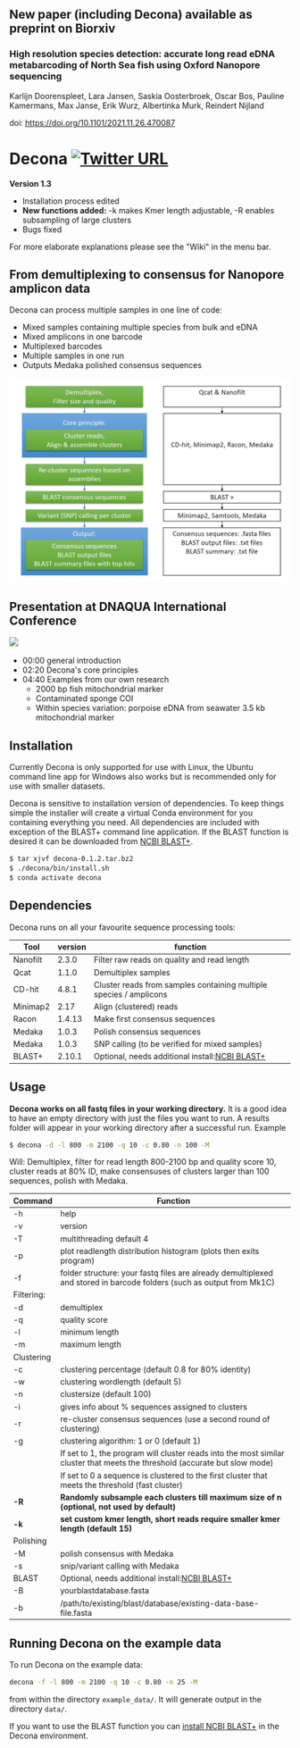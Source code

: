 ## New paper (including Decona) available as preprint on Biorxiv

### **High resolution species detection: accurate long read eDNA metabarcoding of North Sea fish using Oxford Nanopore sequencing**

Karlijn Doorenspleet, Lara Jansen, Saskia Oosterbroek, Oscar Bos, Pauline Kamermans, Max Janse, Erik Wurz, Albertinka Murk, Reindert Nijland

doi: https://doi.org/10.1101/2021.11.26.470087

# Decona [![Twitter URL](https://img.shields.io/twitter/url/https/twitter.com/SaskiaO13.svg?style=social&label=Follow%20%40SaskiaO13)](https://twitter.com/SaskiaO13)

**Version 1.3**

- Installation process edited
- **New functions added:** -k makes Kmer length adjustable, -R enables subsampling of large clusters
- Bugs fixed

For more elaborate explanations please see the "Wiki" in the menu bar.

## From demultiplexing to consensus for Nanopore amplicon data

Decona can process multiple samples in one line of code:

- Mixed samples containing multiple species from bulk and eDNA
- Mixed amplicons in one barcode
- Multiplexed barcodes
- Multiple samples in one run
- Outputs Medaka polished consensus sequences

<img src="https://raw.githubusercontent.com/Saskia-Oosterbroek/decona/master/Decona_overview.JPG" width="600" />

## Presentation at DNAQUA International Conference

[![](http://img.youtube.com/vi/e3mw2UuAdC8/0.jpg)](http://www.youtube.com/watch?v=e3mw2UuAdC8)

- 00:00 general introduction
- 02:20 Decona's core principles
- 04:40 Examples from our own research
  - 2000 bp fish mitochondrial marker
  - Contaminated sponge COI
  - Within species variation: porpoise eDNA from seawater 3.5 kb mitochondrial marker

## Installation

Currently Decona is only supported for use with Linux, the Ubuntu command line app for Windows also works but is recommended only for use with smaller datasets.

Decona is sensitive to installation version of dependencies. To keep things simple the installer will create a virtual Conda environment for you containing everything you need. All dependencies are included with exception of the BLAST+ command line application. If the BLAST function is desired it can be downloaded from  [NCBI BLAST+](https://www.ncbi.nlm.nih.gov/books/NBK52640/).

```sh
$ tar xjvf decona-0.1.2.tar.bz2
$ ./decona/bin/install.sh
$ conda activate decona
```

## Dependencies

Decona runs on all your favourite sequence processing tools:

| Tool     | version | function                                                                                    |
| -------- | ------- | ------------------------------------------------------------------------------------------- |
| Nanofilt | 2.3.0   | Filter raw reads on quality and read length                                                 |
| Qcat     | 1.1.0   | Demultiplex samples                                                                         |
| CD-hit   | 4.8.1   | Cluster reads from samples containing multiple species / amplicons                          |
| Minimap2 | 2.17    | Align (clustered) reads                                                                     |
| Racon    | 1.4.13  | Make first consensus sequences                                                              |
| Medaka   | 1.0.3   | Polish consensus sequences                                                                  |
| Medaka   | 1.0.3   | SNP calling (to be verified for mixed samples)                                              |
| BLAST+   | 2.10.1  | Optional, needs additional install:[NCBI BLAST+](https://www.ncbi.nlm.nih.gov/books/NBK52640/) |

## Usage

**Decona works on all fastq files in your working directory.** It is a good idea to have an empty directory with just the files you want to run. A results folder will appear in your working directory after a successful run.
Example

```sh
$ decona -d -l 800 -m 2100 -q 10 -c 0.80 -n 100 -M
```

Will: Demultiplex, filter for read length 800-2100 bp and quality score 10, cluster reads at 80% ID, make consensuses of clusters larger than 100 sequences, polish with Medaka.

| Command      | Function                                                                                                                    |
| ------------ | --------------------------------------------------------------------------------------------------------------------------- |
| -h           | help                                                                                                                        |
| -v           | version                                                                                                                     |
| -T           | multithreading default 4                                                                                                    |
| -p           | plot readlength distribution histogram (plots then exits program)                                                           |
| -f           | folder structure: your fastq files are already demultiplexed and stored in barcode folders (such as output from Mk1C)       |
| Filtering:   |                                                                                                                             |
| -d           | demultiplex                                                                                                                 |
| -q           | quality score                                                                                                               |
| -l           | minimum length                                                                                                              |
| -m           | maximum length                                                                                                              |
| Clustering   |                                                                                                                             |
| -c           | clustering percentage (default 0.8 for 80% identity)                                                                        |
| -w           | clustering wordlength (default 5)                                                                                           |
| -n           | clustersize (default 100)                                                                                                   |
| -i           | gives info about % sequences assigned to clusters                                                                           |
| -r           | re-cluster consensus sequences (use a second round of clustering)                                                           |
| -g           | clustering algorithm: 1 or 0 (default 1)                                                                                    |
|              | If set to 1, the program will cluster reads into the most similar cluster that meets the threshold (accurate but slow mode) |
|              | If set to 0 a sequence is clustered to the first cluster that meets the threshold (fast cluster)                            |
| **-R** | **Randomly subsample each clusters till maximum size of n (optional, not used by default)**                           |
| **-k** | **set custom kmer length, short reads require smaller kmer length (default 15)**                                      |
| Polishing    |                                                                                                                             |
| -M           | polish consensus with Medaka                                                                                                |
| -s           | snip/variant calling with Medaka                                                                                            |
| BLAST        | Optional, needs additional install:[NCBI BLAST+](https://www.ncbi.nlm.nih.gov/books/NBK52640/)                                 |
| -B           | yourblastdatabase.fasta                                                                                                     |
| -b           | /path/to/existing/blast/database/existing-data-base-file.fasta                                                              |

## Running Decona on the example data

To run Decona on the example data:

```sh
decona -f -l 800 -m 2100 -q 10 -c 0.80 -n 25 -M
```

from within the directory `example_data/`. It will generate output in the directory `data/`.

If you want to use the BLAST function you can [install NCBI BLAST+](https://www.ncbi.nlm.nih.gov/books/NBK52640/) in the Decona environment.
